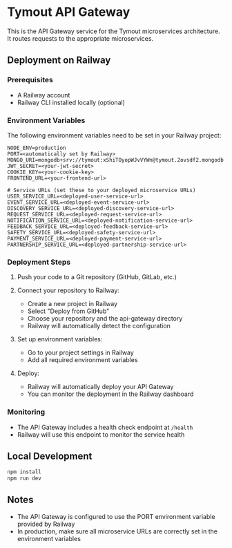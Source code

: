 # Tymout API Gateway

This is the API Gateway service for the Tymout microservices architecture. It routes requests to the appropriate microservices.

## Deployment on Railway

### Prerequisites

- A Railway account
- Railway CLI installed locally (optional)

### Environment Variables

The following environment variables need to be set in your Railway project:

```
NODE_ENV=production
PORT=<automatically set by Railway>
MONGO_URI=mongodb+srv://tymout:xShiTOyopWJvVYWn@tymout.2ovsdf2.mongodb.net/
JWT_SECRET=<your-jwt-secret>
COOKIE_KEY=<your-cookie-key>
FRONTEND_URL=<your-frontend-url>

# Service URLs (set these to your deployed microservice URLs)
USER_SERVICE_URL=<deployed-user-service-url>
EVENT_SERVICE_URL=<deployed-event-service-url>
DISCOVERY_SERVICE_URL=<deployed-discovery-service-url>
REQUEST_SERVICE_URL=<deployed-request-service-url>
NOTIFICATION_SERVICE_URL=<deployed-notification-service-url>
FEEDBACK_SERVICE_URL=<deployed-feedback-service-url>
SAFETY_SERVICE_URL=<deployed-safety-service-url>
PAYMENT_SERVICE_URL=<deployed-payment-service-url>
PARTNERSHIP_SERVICE_URL=<deployed-partnership-service-url>
```

### Deployment Steps

1. Push your code to a Git repository (GitHub, GitLab, etc.)

2. Connect your repository to Railway:
   - Create a new project in Railway
   - Select "Deploy from GitHub"
   - Choose your repository and the api-gateway directory
   - Railway will automatically detect the configuration

3. Set up environment variables:
   - Go to your project settings in Railway
   - Add all required environment variables

4. Deploy:
   - Railway will automatically deploy your API Gateway
   - You can monitor the deployment in the Railway dashboard

### Monitoring

- The API Gateway includes a health check endpoint at `/health`
- Railway will use this endpoint to monitor the service health

## Local Development

```bash
npm install
npm run dev
```

## Notes

- The API Gateway is configured to use the PORT environment variable provided by Railway
- In production, make sure all microservice URLs are correctly set in the environment variables
